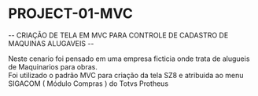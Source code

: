 # PROJECT-01-MVC

   -- CRIAÇÃO DE TELA EM MVC PARA CONTROLE DE CADASTRO DE MAQUINAS ALUGAVEIS -- 
   
   Neste cenario foi pensado em uma empresa ficticia onde trata de alugueis de Maquinarios para obras. <br>
   Foi utilizado o padrão MVC para criação da tela SZ8 e atribuida ao menu SIGACOM ( Módulo Compras ) do Totvs Protheus 
   
